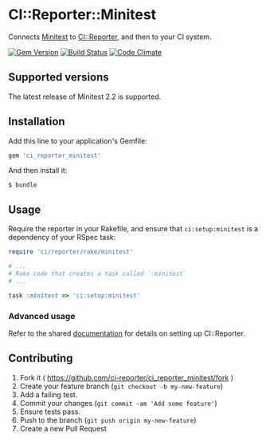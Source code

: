 # CI::Reporter::Minitest

Connects [Minitest][mt] to [CI::Reporter][ci], and then to your CI
system.

[![Gem Version](https://badge.fury.io/rb/ci_reporter_minitest.svg)](http://badge.fury.io/rb/ci_reporter_minitest)
[![Build Status](https://travis-ci.org/ci-reporter/ci_reporter_minitest.svg?branch=master)](https://travis-ci.org/ci-reporter/ci_reporter_minitest)
[![Code Climate](https://codeclimate.com/github/ci-reporter/ci_reporter_minitest.png)](https://codeclimate.com/github/ci-reporter/ci_reporter_minitest)

[mt]: https://github.com/seattlerb/minitest
[ci]: https://github.com/ci-reporter/ci_reporter

## Supported versions

The latest release of Minitest 2.2 is supported.

## Installation

Add this line to your application's Gemfile:

```ruby
gem 'ci_reporter_minitest'
```

And then install it:

```
$ bundle
```

## Usage

Require the reporter in your Rakefile, and ensure that
`ci:setup:minitest` is a dependency of your RSpec task:

```ruby
require 'ci/reporter/rake/minitest'

# ...
# Rake code that creates a task called `:minitest`
# ...

task :minitest => 'ci:setup:minitest'
```

### Advanced usage

Refer to the shared [documentation][ci] for details on setting up
CI::Reporter.

## Contributing

1. Fork it ( https://github.com/ci-reporter/ci_reporter_minitest/fork )
2. Create your feature branch (`git checkout -b my-new-feature`)
3. Add a failing test.
4. Commit your changes (`git commit -am 'Add some feature'`)
5. Ensure tests pass.
6. Push to the branch (`git push origin my-new-feature`)
7. Create a new Pull Request
